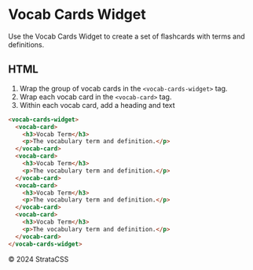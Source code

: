 # Vocab Cards Widget

Use the Vocab Cards Widget to create a set of flashcards with terms and definitions.

## HTML

1. Wrap the group of vocab cards in the `<vocab-cards-widget>` tag.
2. Wrap each vocab card in the `<vocab-card>` tag.
3. Within each vocab card, add a heading and text

```html
<vocab-cards-widget>
  <vocab-card>
    <h3>Vocab Term</h3>
    <p>The vocabulary term and definition.</p>
  </vocab-card>
  <vocab-card>
    <h3>Vocab Term</h3>
    <p>The vocabulary term and definition.</p>
  </vocab-card>
  <vocab-card>
    <h3>Vocab Term</h3>
    <p>The vocabulary term and definition.</p>
  </vocab-card>
  <vocab-card>
    <h3>Vocab Term</h3>
    <p>The vocabulary term and definition.</p>
  </vocab-card>
</vocab-cards-widget>
```

  <div class="footer">
    <p>&copy; 2024 StrataCSS</p>
  </div>
